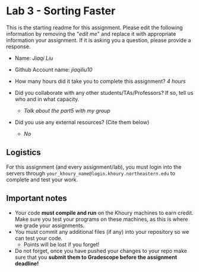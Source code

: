# Lab 3 - Sorting Faster

This is the starting readme for this assignment.  Please edit the following information by removing the "*edit me*" and replace it with appropriate information your assignment. If it is asking you a question, please provide a response.

- Name: *Jiaqi Liu*
- Github Account name: *jiaqiliu10* 

- How many hours did it take you to complete this assignment? *4 hours*

- Did you collaborate with any other students/TAs/Professors? If so, tell us who and in what capacity.
  - *Talk about the part5 with my group*

- Did you use any external resources? (Cite them below)
  - *No*

## Logistics

For this assignment (and every assignment/lab), you must login into the servers through `your_khoury_name@login.khoury.northeastern.edu` to complete and test your work. 

## Important notes

* Your code **must compile and run** on the Khoury machines to earn credit. Make sure you test your programs on these machines, as this is where we grade your assignments.
* You must commit any additional files (if any) into your repository so we can test your code.
  * Points will be lost if you forget!
* Do not forget, once you have pushed your changes to your repo make sure that you **submit them to Gradescope before the assignment deadline!**

